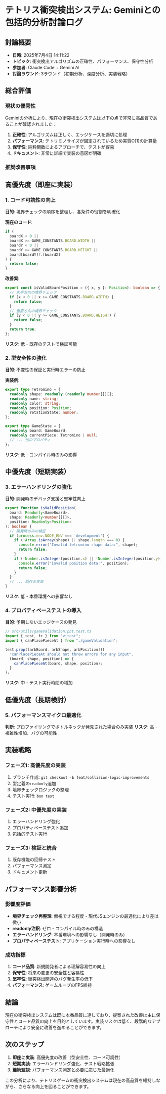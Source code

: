 # テトリス衝突検出システム: Geminiとの包括的分析討論ログ

## 討論概要
- **日時**: 2025年7月4日 14:11:22
- **トピック**: 衝突検出アルゴリズムの正確性、パフォーマンス、保守性分析
- **参加者**: Claude Code + Gemini AI
- **討論ラウンド**: 3ラウンド（初期分析、深度分析、実装戦略）

## 総合評価

### 現状の優秀性
Geminiの分析により、現在の衝突検出システムは以下の点で非常に高品質であることが確認されました：

1. **正確性**: アルゴリズムは正しく、エッジケースを適切に処理
2. **パフォーマンス**: テトリミノサイズが固定されているため実質O(1)の計算量
3. **保守性**: 純粋関数によるアプローチで、テストが容易
4. **ドキュメント**: 非常に詳細で実装の意図が明確

### 推奨改善事項

## 高優先度（即座に実装）

### 1. コード可読性の向上
**目的**: 境界チェックの順序を整理し、各条件の役割を明確化

**現在のコード**:
```typescript
if (
  boardX < 0 ||
  boardX >= GAME_CONSTANTS.BOARD.WIDTH ||
  boardY < 0 ||
  boardY >= GAME_CONSTANTS.BOARD.HEIGHT ||
  board[boardY]?.[boardX]
) {
  return false;
}
```

**改善案**:
```typescript
export const isValidBoardPosition = ({ x, y }: Position): boolean => {
  // 水平方向の境界チェック
  if (x < 0 || x >= GAME_CONSTANTS.BOARD.WIDTH) {
    return false;
  }
  // 垂直方向の境界チェック
  if (y < 0 || y >= GAME_CONSTANTS.BOARD.HEIGHT) {
    return false;
  }
  return true;
};
```

**リスク**: 低 - 既存のテストで検証可能

### 2. 型安全性の強化
**目的**: 不変性の保証と実行時エラーの防止

**実装例**:
```typescript
export type Tetromino = {
  readonly shape: readonly (readonly number[])[];
  readonly name: string;
  readonly color: string;
  readonly position: Position;
  readonly rotationState: number;
};

export type GameState = {
  readonly board: GameBoard;
  readonly currentPiece: Tetromino | null;
  // ... 他のプロパティ
};
```

**リスク**: 低 - コンパイル時のみの影響

## 中優先度（短期実装）

### 3. エラーハンドリングの強化
**目的**: 開発時のデバッグ支援と堅牢性向上

```typescript
export function isValidPosition(
  board: Readonly<GameBoard>,
  shape: Readonly<number[][]>,
  position: Readonly<Position>
): boolean {
  // 開発時のみの検証
  if (process.env.NODE_ENV === 'development') {
    if (!Array.isArray(shape) || shape.length === 0) {
      console.error("Invalid tetromino shape data:", shape);
      return false;
    }
    if (!Number.isInteger(position.x) || !Number.isInteger(position.y)) {
      console.error("Invalid position data:", position);
      return false;
    }
  }
  // ... 既存の実装
}
```

**リスク**: 低 - 本番環境への影響なし

### 4. プロパティベーステストの導入
**目的**: 予期しないエッジケースの発見

```typescript
// src/utils/gameValidation.pbt.test.ts
import { test, fc } from "vitest";
import { canPlacePieceAt } from "./gameValidation";

test.prop([arbBoard, arbShape, arbPosition])(
  "canPlacePieceAt should not throw errors for any input",
  (board, shape, position) => {
    canPlacePieceAt(board, shape, position);
  }
);
```

**リスク**: 中 - テスト実行時間の増加

## 低優先度（長期検討）

### 5. パフォーマンスマイクロ最適化
**判断**: プロファイリングでボトルネックが発見された場合のみ実装
**リスク**: 高 - 複雑性増加、バグの可能性

## 実装戦略

### フェーズ1: 高優先度の実装
1. ブランチ作成: `git checkout -b feat/collision-logic-improvements`
2. 型定義の`readonly`追加
3. 境界チェックロジックの整理
4. テスト実行: `bun test`

### フェーズ2: 中優先度の実装
1. エラーハンドリング強化
2. プロパティベーステスト追加
3. 包括的テスト実行

### フェーズ3: 検証と統合
1. 既存機能の回帰テスト
2. パフォーマンス測定
3. ドキュメント更新

## パフォーマンス影響分析

### 影響度評価
- **境界チェック再整理**: 無視できる程度 - 現代JSエンジンの最適化により差は微小
- **readonly注釈**: ゼロ - コンパイル時のみの構造
- **エラーハンドリング**: 本番環境への影響なし（開発時のみ）
- **プロパティベーステスト**: アプリケーション実行時への影響なし

### 成功指標
1. **コード品質**: 新規開発者による理解容易性の向上
2. **保守性**: 将来の変更の安全性と容易性
3. **堅牢性**: 衝突検出関連のバグ発生率の低下
4. **パフォーマンス**: ゲームループのFPS維持

## 結論

現在の衝突検出システムは既に本番品質に達しており、提案された改善は主に保守性とコード品質の向上を目的としています。実装リスクは低く、段階的なアプローチにより安全に改善を進めることができます。

## 次のステップ

1. **即座に実装**: 高優先度の改善（型安全性、コード可読性）
2. **短期実装**: エラーハンドリング強化、テスト戦略拡張
3. **継続監視**: パフォーマンス測定と必要に応じた最適化

この分析により、テトリスゲームの衝突検出システムは現在の高品質を維持しながら、さらなる向上を図ることができます。